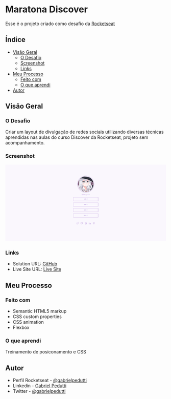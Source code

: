 # Maratona Discover

Esse é o projeto criado como desafio da [Rocketseat](https://www.rocketseat.com.br/)

## Índice

- [Visão Geral](#Visão-Geral)
  - [O Desafio](#O-Desafio)
  - [Screenshot](#screenshot)
  - [Links](#links)
- [Meu Processo](#Meu-Processo)
  - [Feito com](#Feito-com)
  - [O que aprendi](#O-que-aprendi)
- [Autor](#autor)

## Visão Geral

### O Desafio

Criar um layout de divulgação de redes sociais utilizando diversas técnicas aprendidas nas aulas do curso Discover da Rocketseat, projeto sem acompanhamento.

### Screenshot

![](./screenshot.png)

### Links

- Solution URL: [GitHub](https://github.com/gabrielpedutti/Desafio-social-links)
- Live Site URL: [Live Site](https://gabrielpedutti.github.io/Desafio-social-links)

## Meu Processo

### Feito com

- Semantic HTML5 markup
- CSS custom properties
- CSS animation
- Flexbox

### O que aprendi

Treinamento de posiconamento e CSS

## Autor

- Perfil Rocketseat - [@gabrielpedutti](https://app.rocketseat.com.br/me/gabriel-pedutti-03660)
- Linkedin - [Gabriel Pedutti](https://www.linkedin.com/in/gabriel-pedutti-9698b520b/)
- Twitter - [@gabrielpedutti](https://www.twitter.com/gabrielpedutti)




